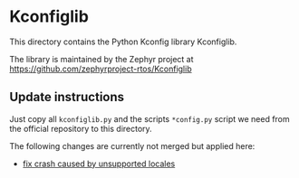 <!--
SPDX-FileCopyrightText: 2025 Daniel Braunwarth <oss@braunwarth.dev>

SPDX-License-Identifier: GPL-2.0-only
-->

# Kconfiglib

This directory contains the Python Kconfig library Kconfiglib.

The library is maintained by the Zephyr project at
<https://github.com/zephyrproject-rtos/Kconfiglib>

## Update instructions

Just copy all `kconfiglib.py` and the scripts `*config.py` script we need from the official repository to this directory.

The following changes are currently not merged but applied here:

- [fix crash caused by unsupported locales](https://github.com/zephyrproject-rtos/Kconfiglib/pull/1)
